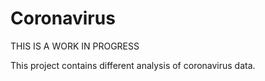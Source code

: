 # Coronavirus

THIS IS A WORK IN PROGRESS

This project contains different analysis of coronavirus data. 
